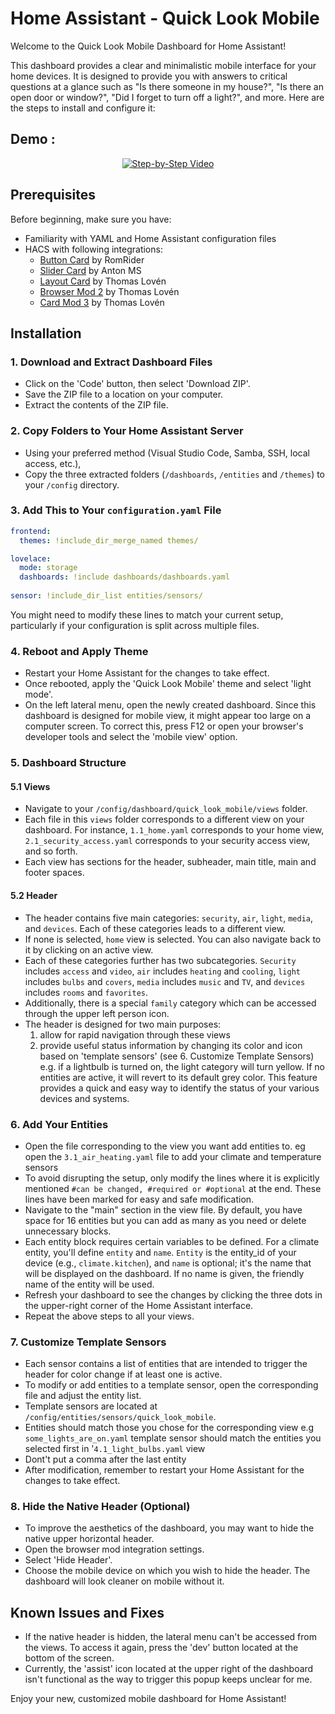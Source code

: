 # Home Assistant - Quick Look Mobile

Welcome to the Quick Look Mobile Dashboard for Home Assistant! 

This dashboard provides a clear and minimalistic mobile interface for your home devices. It is designed to provide you with answers to critical questions at a glance such as "Is there someone in my house?", "Is there an open door or window?", "Did I forget to turn off a light?", and more. Here are the steps to install and configure it:

## Demo :
<p align="center">
  <a href="https://www.youtube.com/watch?v=hZRSu72m1gw">
    <img src="https://img.youtube.com/vi/hZRSu72m1gw/0.jpg" alt="Step-by-Step Video">
  </a>
</p>


## Prerequisites

Before beginning, make sure you have:

- Familiarity with YAML and Home Assistant configuration files
- HACS with following integrations:
  - [Button Card](https://github.com/custom-cards/button-card) by RomRider
  - [Slider Card](https://github.com/AnthonMS/my-cards) by Anton MS
  - [Layout Card](https://github.com/thomasloven/lovelace-layout-card) by Thomas Lovén
  - [Browser Mod 2](https://github.com/thomasloven/hass-browser_mod) by Thomas Lovén
  - [Card Mod 3](https://github.com/thomasloven/lovelace-card-mod) by Thomas Lovén

## Installation

### 1. Download and Extract Dashboard Files

- Click on the 'Code' button, then select 'Download ZIP'.
- Save the ZIP file to a location on your computer.
- Extract the contents of the ZIP file.

### 2. Copy Folders to Your Home Assistant Server

- Using your preferred method (Visual Studio Code, Samba, SSH, local access, etc.),
- Copy the three extracted folders (`/dashboards`, `/entities` and `/themes`) to your `/config` directory.

### 3. Add This to Your `configuration.yaml` File

```yaml
frontend:
  themes: !include_dir_merge_named themes/

lovelace:
  mode: storage
  dashboards: !include dashboards/dashboards.yaml
  
sensor: !include_dir_list entities/sensors/
```

You might need to modify these lines to match your current setup, particularly if your configuration is split across multiple files.

### 4. Reboot and Apply Theme

- Restart your Home Assistant for the changes to take effect.
- Once rebooted, apply the 'Quick Look Mobile' theme and select 'light mode'.
- On the left lateral menu, open the newly created dashboard. Since this dashboard is designed for mobile view, it might appear too large on a computer screen. To correct this, press F12 or open your browser's developer tools and select the 'mobile view' option.

### 5. Dashboard Structure

#### 5.1 Views

- Navigate to your `/config/dashboard/quick_look_mobile/views` folder.
- Each file in this `views` folder corresponds to a different view on your dashboard. For instance, `1.1_home.yaml` corresponds to your home view, `2.1_security_access.yaml` corresponds to your security access view, and so forth.
- Each view has sections for the header, subheader, main title, main and footer spaces.

#### 5.2 Header

- The header contains five main categories: `security`, `air`, `light`, `media`, and `devices`. Each of these categories leads to a different view.
- If none is selected, `home` view is selected. You can also navigate back to it by clicking on an active view.
- Each of these categories further has two subcategories. `Security` includes `access` and `video`, `air` includes `heating` and `cooling`, `light` includes `bulbs` and `covers`, `media` includes `music` and `TV`, and `devices` includes `rooms` and `favorites`.
- Additionally, there is a special `family` category which can be accessed through the upper left person icon.
- The header is designed for two main purposes: 
  1) allow for rapid navigation through these views 
  2) provide useful status information by changing its color and icon based on 'template sensors' (see 6. Customize Template Sensors) e.g. if a lightbulb is turned on, the light category will turn yellow. If no entities are active, it will revert to its default grey color. This feature provides a quick and easy way to identify the status of your various devices and systems. 

### 6. Add Your Entities

- Open the file corresponding to the view you want add entities to. eg open the `3.1_air_heating.yaml` file to add your climate and temperature sensors
- To avoid disrupting the setup, only modify the lines where it is explicitly mentioned ```#can be changed, #required or #optional``` at the end. These lines have been marked for easy and safe modification.
- Navigate to the "main" section in the view file. By default, you have space for 16 entities but you can add as many as you need or delete unnecessary blocks.
- Each entity block requires certain variables to be defined. For a climate entity, you'll define `entity` and `name`. `Entity` is the entity_id of your device (e.g., `climate.kitchen`), and `name` is optional; it's the name that will be displayed on the dashboard. If no name is given, the friendly name of the entity will be used.
- Refresh your dashboard to see the changes by clicking the three dots in the upper-right corner of the Home Assistant interface.
- Repeat the above steps to all your views.

### 7. Customize Template Sensors

- Each sensor contains a list of entities that are intended to trigger the header for color change if at least one is active.
- To modify or add entities to a template sensor, open the corresponding file and adjust the entity list.
- Template sensors are located at `/config/entities/sensors/quick_look_mobile`.
- Entities should match those you chose for the corresponding view e.g `some_lights_are_on.yaml` template sensor should match the entities you selected first in '`4.1_light_bulbs.yaml` view
- Dont't put a comma after the last entity
- After modification, remember to restart your Home Assistant for the changes to take effect.

### 8. Hide the Native Header (Optional)

- To improve the aesthetics of the dashboard, you may want to hide the native upper horizontal header.
- Open the browser mod integration settings.
- Select 'Hide Header'.
- Choose the mobile device on which you wish to hide the header. The dashboard will look cleaner on mobile without it.

## Known Issues and Fixes

- If the native header is hidden, the lateral menu can't be accessed from the views. To access it again, press the 'dev' button located at the bottom of the screen.
- Currently, the 'assist' icon located at the upper right of the dashboard isn't functional as the way to trigger this popup keeps unclear for me.

Enjoy your new, customized mobile dashboard for Home Assistant!


